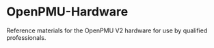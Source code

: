 # OpenPMU-Hardware
Reference materials for the OpenPMU V2 hardware for use by qualified professionals.
